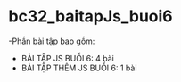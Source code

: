 # bc32_baitapJs_buoi6
-Phần bài tập bao gồm:
+ BÀI TẬP JS BUỔI 6: 4 bài
+ BÀI TẬP THÊM JS BUỔI 6: 1 bài
